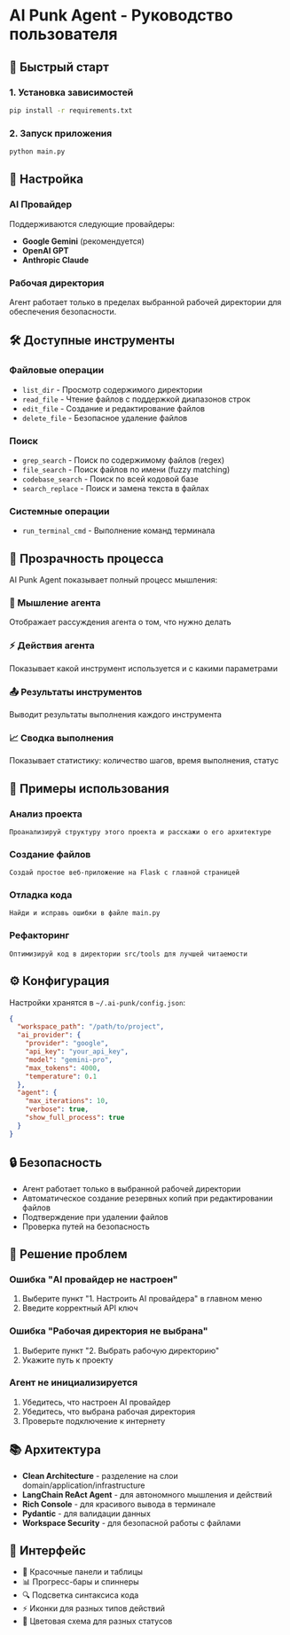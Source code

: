 # AI Punk Agent - Руководство пользователя

## 🚀 Быстрый старт

### 1. Установка зависимостей
```bash
pip install -r requirements.txt
```

### 2. Запуск приложения
```bash
python main.py
```

## 🔧 Настройка

### AI Провайдер
Поддерживаются следующие провайдеры:
- **Google Gemini** (рекомендуется)
- **OpenAI GPT**
- **Anthropic Claude**

### Рабочая директория
Агент работает только в пределах выбранной рабочей директории для обеспечения безопасности.

## 🛠️ Доступные инструменты

### Файловые операции
- `list_dir` - Просмотр содержимого директории
- `read_file` - Чтение файлов с поддержкой диапазонов строк
- `edit_file` - Создание и редактирование файлов
- `delete_file` - Безопасное удаление файлов

### Поиск
- `grep_search` - Поиск по содержимому файлов (regex)
- `file_search` - Поиск файлов по имени (fuzzy matching)
- `codebase_search` - Поиск по всей кодовой базе
- `search_replace` - Поиск и замена текста в файлах

### Системные операции
- `run_terminal_cmd` - Выполнение команд терминала

## 💭 Прозрачность процесса

AI Punk Agent показывает полный процесс мышления:

### 🧠 Мышление агента
Отображает рассуждения агента о том, что нужно делать

### ⚡ Действия агента
Показывает какой инструмент используется и с какими параметрами

### 📤 Результаты инструментов
Выводит результаты выполнения каждого инструмента

### 📈 Сводка выполнения
Показывает статистику: количество шагов, время выполнения, статус

## 🎯 Примеры использования

### Анализ проекта
```
Проанализируй структуру этого проекта и расскажи о его архитектуре
```

### Создание файлов
```
Создай простое веб-приложение на Flask с главной страницей
```

### Отладка кода
```
Найди и исправь ошибки в файле main.py
```

### Рефакторинг
```
Оптимизируй код в директории src/tools для лучшей читаемости
```

## ⚙️ Конфигурация

Настройки хранятся в `~/.ai-punk/config.json`:

```json
{
  "workspace_path": "/path/to/project",
  "ai_provider": {
    "provider": "google",
    "api_key": "your_api_key",
    "model": "gemini-pro",
    "max_tokens": 4000,
    "temperature": 0.1
  },
  "agent": {
    "max_iterations": 10,
    "verbose": true,
    "show_full_process": true
  }
}
```

## 🔒 Безопасность

- Агент работает только в выбранной рабочей директории
- Автоматическое создание резервных копий при редактировании файлов
- Подтверждение при удалении файлов
- Проверка путей на безопасность

## 🐛 Решение проблем

### Ошибка "AI провайдер не настроен"
1. Выберите пункт "1. Настроить AI провайдера" в главном меню
2. Введите корректный API ключ

### Ошибка "Рабочая директория не выбрана"
1. Выберите пункт "2. Выбрать рабочую директорию"
2. Укажите путь к проекту

### Агент не инициализируется
1. Убедитесь, что настроен AI провайдер
2. Убедитесь, что выбрана рабочая директория
3. Проверьте подключение к интернету

## 📚 Архитектура

- **Clean Architecture** - разделение на слои domain/application/infrastructure
- **LangChain ReAct Agent** - для автономного мышления и действий
- **Rich Console** - для красивого вывода в терминале
- **Pydantic** - для валидации данных
- **Workspace Security** - для безопасной работы с файлами

## 🎨 Интерфейс

- 🎯 Красочные панели и таблицы
- 📊 Прогресс-бары и спиннеры
- 🔍 Подсветка синтаксиса кода
- ⚡ Иконки для разных типов действий
- 🎨 Цветовая схема для разных статусов 